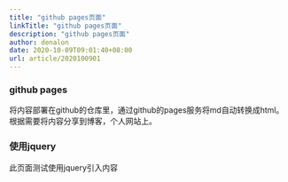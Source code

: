 ```yaml
---
title: "github pages页面"
linkTitle: "github pages页面"
description: "github pages页面"
author: denalon
date: 2020-10-09T09:01:40+08:00
url: article/2020100901
---
```


### github pages

将内容部署在github的仓库里，通过github的pages服务将md自动转换成html。根据需要将内容分享到博客，个人网站上。

### 使用jquery

此页面测试使用jquery引入内容


